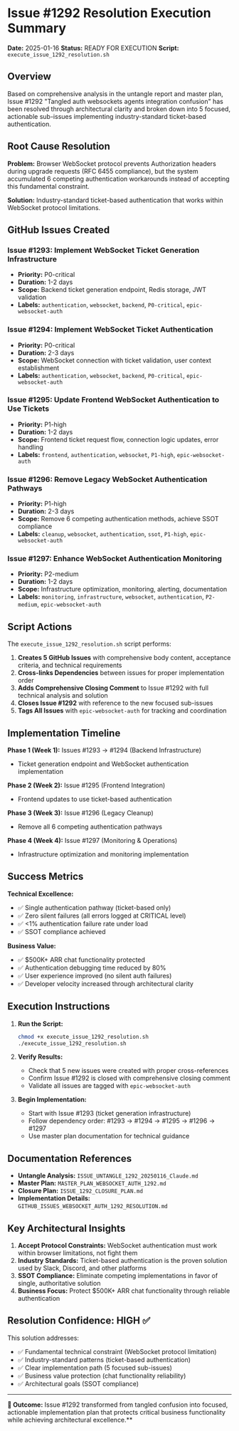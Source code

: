 # Issue #1292 Resolution Execution Summary

**Date:** 2025-01-16
**Status:** READY FOR EXECUTION
**Script:** `execute_issue_1292_resolution.sh`

## Overview

Based on comprehensive analysis in the untangle report and master plan, Issue #1292 "Tangled auth websockets agents integration confusion" has been resolved through architectural clarity and broken down into 5 focused, actionable sub-issues implementing industry-standard ticket-based authentication.

## Root Cause Resolution

**Problem:** Browser WebSocket protocol prevents Authorization headers during upgrade requests (RFC 6455 compliance), but the system accumulated 6 competing authentication workarounds instead of accepting this fundamental constraint.

**Solution:** Industry-standard ticket-based authentication that works within WebSocket protocol limitations.

## GitHub Issues Created

### Issue #1293: Implement WebSocket Ticket Generation Infrastructure
- **Priority:** P0-critical
- **Duration:** 1-2 days
- **Scope:** Backend ticket generation endpoint, Redis storage, JWT validation
- **Labels:** `authentication`, `websocket`, `backend`, `P0-critical`, `epic-websocket-auth`

### Issue #1294: Implement WebSocket Ticket Authentication
- **Priority:** P0-critical
- **Duration:** 2-3 days
- **Scope:** WebSocket connection with ticket validation, user context establishment
- **Labels:** `authentication`, `websocket`, `backend`, `P0-critical`, `epic-websocket-auth`

### Issue #1295: Update Frontend WebSocket Authentication to Use Tickets
- **Priority:** P1-high
- **Duration:** 1-2 days
- **Scope:** Frontend ticket request flow, connection logic updates, error handling
- **Labels:** `frontend`, `authentication`, `websocket`, `P1-high`, `epic-websocket-auth`

### Issue #1296: Remove Legacy WebSocket Authentication Pathways
- **Priority:** P1-high
- **Duration:** 2-3 days
- **Scope:** Remove 6 competing authentication methods, achieve SSOT compliance
- **Labels:** `cleanup`, `websocket`, `authentication`, `ssot`, `P1-high`, `epic-websocket-auth`

### Issue #1297: Enhance WebSocket Authentication Monitoring
- **Priority:** P2-medium
- **Duration:** 1-2 days
- **Scope:** Infrastructure optimization, monitoring, alerting, documentation
- **Labels:** `monitoring`, `infrastructure`, `websocket`, `authentication`, `P2-medium`, `epic-websocket-auth`

## Script Actions

The `execute_issue_1292_resolution.sh` script performs:

1. **Creates 5 GitHub Issues** with comprehensive body content, acceptance criteria, and technical requirements
2. **Cross-links Dependencies** between issues for proper implementation order
3. **Adds Comprehensive Closing Comment** to Issue #1292 with full technical analysis and solution
4. **Closes Issue #1292** with reference to the new focused sub-issues
5. **Tags All Issues** with `epic-websocket-auth` for tracking and coordination

## Implementation Timeline

**Phase 1 (Week 1):** Issues #1293 → #1294 (Backend Infrastructure)
- Ticket generation endpoint and WebSocket authentication implementation

**Phase 2 (Week 2):** Issue #1295 (Frontend Integration)
- Frontend updates to use ticket-based authentication

**Phase 3 (Week 3):** Issue #1296 (Legacy Cleanup)
- Remove all 6 competing authentication pathways

**Phase 4 (Week 4):** Issue #1297 (Monitoring & Operations)
- Infrastructure optimization and monitoring implementation

## Success Metrics

**Technical Excellence:**
- ✅ Single authentication pathway (ticket-based only)
- ✅ Zero silent failures (all errors logged at CRITICAL level)
- ✅ <1% authentication failure rate under load
- ✅ SSOT compliance achieved

**Business Value:**
- ✅ $500K+ ARR chat functionality protected
- ✅ Authentication debugging time reduced by 80%
- ✅ User experience improved (no silent auth failures)
- ✅ Developer velocity increased through architectural clarity

## Execution Instructions

1. **Run the Script:**
   ```bash
   chmod +x execute_issue_1292_resolution.sh
   ./execute_issue_1292_resolution.sh
   ```

2. **Verify Results:**
   - Check that 5 new issues were created with proper cross-references
   - Confirm Issue #1292 is closed with comprehensive closing comment
   - Validate all issues are tagged with `epic-websocket-auth`

3. **Begin Implementation:**
   - Start with Issue #1293 (ticket generation infrastructure)
   - Follow dependency order: #1293 → #1294 → #1295 → #1296 → #1297
   - Use master plan documentation for technical guidance

## Documentation References

- **Untangle Analysis:** `ISSUE_UNTANGLE_1292_20250116_Claude.md`
- **Master Plan:** `MASTER_PLAN_WEBSOCKET_AUTH_1292.md`
- **Closure Plan:** `ISSUE_1292_CLOSURE_PLAN.md`
- **Implementation Details:** `GITHUB_ISSUES_WEBSOCKET_AUTH_1292_RESOLUTION.md`

## Key Architectural Insights

1. **Accept Protocol Constraints:** WebSocket authentication must work within browser limitations, not fight them
2. **Industry Standards:** Ticket-based authentication is the proven solution used by Slack, Discord, and other platforms
3. **SSOT Compliance:** Eliminate competing implementations in favor of single, authoritative solution
4. **Business Focus:** Protect $500K+ ARR chat functionality through reliable authentication

## Resolution Confidence: HIGH ✅

This solution addresses:
- ✅ Fundamental technical constraint (WebSocket protocol limitation)
- ✅ Industry-standard patterns (ticket-based authentication)
- ✅ Clear implementation path (5 focused sub-issues)
- ✅ Business value protection (chat functionality reliability)
- ✅ Architectural goals (SSOT compliance)

---

**🎯 Outcome:** Issue #1292 transformed from tangled confusion into focused, actionable implementation plan that protects critical business functionality while achieving architectural excellence.**